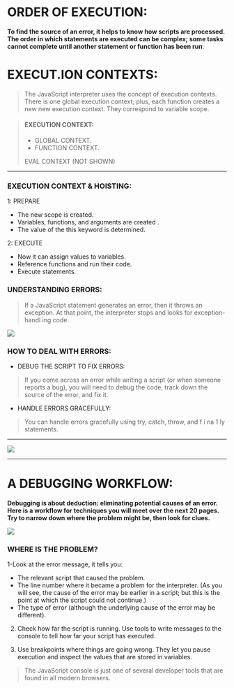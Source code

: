 # ORDER OF EXECUTION:

**To find the source of an error, it helps to know how scripts are processed. 
The order in which statements are executed can be complex; some tasks 
cannot complete until another statement or function has been run**:

# EXECUT.ION CONTEXTS:

> The JavaScript interpreter uses the concept of execution contexts. 
There is one global execution context; plus, each function creates a new 
new execution context. They correspond to variable scope.


> #### EXECUTION CONTEXT:
>
> - GLOBAL CONTEXT.
> - FUNCTION CONTEXT.
>
>  EVAL CONTEXT (NOT SHOWN) 
___

### EXECUTION CONTEXT & HOISTING:
1: PREPARE 
* The new scope is created. 
* Variables, functions, and arguments are created .
*  The value of the this keyword is determined.

2: EXECUTE
*  Now it can assign values to variables.
*  Reference functions and run their code.
* Execute statements.

### UNDERSTANDING ERRORS:

> If a JavaScript statement generates an error, then it throws an exception. 
At that point, the interpreter stops and looks for exception-handl ing code. 

![](https://d2h0cx97tjks2p.cloudfront.net/blogs/wp-content/uploads/sites/2/2019/08/JavaScript-Errors.jpg)

### HOW TO DEAL WITH ERRORS:

* DEBUG THE SCRIPT TO FIX ERRORS:
> If you come across an error while writing a script (or when someone reports a bug), you will need to debug the code, track down the source of the error, and fix it.

* HANDLE ERRORS GRACEFULLY:
> You can handle errors gracefully using try, catch, throw, and f i na 1 ly statements.
___

![](https://www.tutsmake.com/wp-content/uploads/2020/05/Types-of-Errors-In-JavaScript.jpeg)
___

# A DEBUGGING WORKFLOW:

**Debugging is about deduction: eliminating potential causes of an error. 
Here is a workflow for techniques you will meet over the next 20 pages. 
Try to narrow down where the problem might be, then look for clues.** 

![](https://data-flair.training/blogs/wp-content/uploads/sites/2/2019/08/JavaScript-Debugging-and-Testing-1200x675.png)

### WHERE IS THE PROBLEM?
1-Look at the error message, it tells you: 
* The relevant script that caused the problem. 
* The line number where it became a problem for 
the interpreter. (As you will see, the cause of 
the error may be earlier in a script; but this is the 
point at which the script could not continue.) 
* The type of error (although the underlying cause 
of the error may be different).

2. Check how far the script is running. 
Use tools to write messages to the console to tell 
how far your script has executed.

3. Use breakpoints where things are going wrong. 
They let you pause execution and inspect the values 
that are stored in variables.

> The JavaScript console is just one of several developer tools that are 
found in all modern browsers.